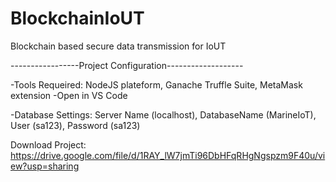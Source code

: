 # BlockchainIoUT
Blockchain based secure data transmission for IoUT

-----------------Project Configuration-------------------

-Tools Requeired: NodeJS plateform, Ganache Truffle Suite, MetaMask extension
-Open in VS Code

-Database Settings: Server Name (localhost), DatabaseName (MarineIoT), User (sa123), Password (sa123)

Download Project:
https://drive.google.com/file/d/1RAY_lW7jmTi96DbHFqRHgNgspzm9F40u/view?usp=sharing
